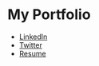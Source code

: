 # My Portfolio

- [LinkedIn](https://www.linkedin.com/in/electro-geek)
- [Twitter](https://www.twitter.com/)
- [Resume]()
